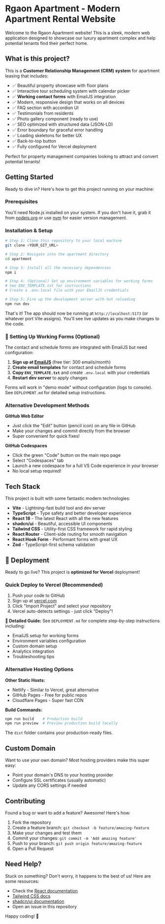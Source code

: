 # Rgaon Apartment - Modern Apartment Rental Website

Welcome to the Rgaon Apartment website! This is a sleek, modern web application designed to showcase our luxury apartment complex and help potential tenants find their perfect home.

## What is this project?

This is a **Customer Relationship Management (CRM) system** for apartment leasing that includes:
- ✅ Beautiful property showcase with floor plans
- ✅ Interactive tour scheduling system with calendar picker
- ✅ **Working contact forms** with EmailJS integration
- ✅ Modern, responsive design that works on all devices
- ✅ FAQ section with accordion UI
- ✅ Testimonials from residents
- ✅ Photo gallery component (ready to use)
- ✅ SEO optimized with structured data (JSON-LD)
- ✅ Error boundary for graceful error handling
- ✅ Loading skeletons for better UX
- ✅ Back-to-top button
- ✅ Fully configured for Vercel deployment

Perfect for property management companies looking to attract and convert potential tenants!

## Getting Started

Ready to dive in? Here's how to get this project running on your machine:

### Prerequisites
You'll need Node.js installed on your system. If you don't have it, grab it from [nodejs.org](https://nodejs.org/) or use [nvm](https://github.com/nvm-sh/nvm#installing-and-updating) for easier version management.

### Installation & Setup

```sh
# Step 1: Clone this repository to your local machine
git clone <YOUR_GIT_URL>

# Step 2: Navigate into the apartment directory
cd apartment

# Step 3: Install all the necessary dependencies
npm i

# Step 4: (Optional) Set up environment variables for working forms
# See ENV_TEMPLATE.txt for instructions
# Create a .env.local file with your EmailJS credentials

# Step 5: Fire up the development server with hot reloading
npm run dev
```

That's it! The app should now be running at `http://localhost:5173` (or whatever port Vite assigns). You'll see live updates as you make changes to the code.

### 📧 Setting Up Working Forms (Optional)

The contact and schedule forms are integrated with EmailJS but need configuration:

1. **Sign up at [EmailJS](https://www.emailjs.com/)** (free tier: 300 emails/month)
2. **Create email templates** for contact and schedule forms
3. **Copy `ENV_TEMPLATE.txt`** and create `.env.local` with your credentials
4. **Restart dev server** to apply changes

Forms will work in "demo mode" without configuration (logs to console). See `DEPLOYMENT.md` for detailed setup instructions.

### Alternative Development Methods

**GitHub Web Editor**
- Just click the "Edit" button (pencil icon) on any file in GitHub
- Make your changes and commit directly from the browser
- Super convenient for quick fixes!

**GitHub Codespaces**
- Click the green "Code" button on the main repo page
- Select "Codespaces" tab
- Launch a new codespace for a full VS Code experience in your browser
- No local setup required!

## Tech Stack

This project is built with some fantastic modern technologies:

- **Vite** - Lightning-fast build tool and dev server
- **TypeScript** - Type safety and better developer experience
- **React 18** - The latest React with all the new features
- **shadcn/ui** - Beautiful, accessible UI components
- **Tailwind CSS** - Utility-first CSS framework for rapid styling
- **React Router** - Client-side routing for smooth navigation
- **React Hook Form** - Performant forms with great UX
- **Zod** - TypeScript-first schema validation

## 🚀 Deployment

Ready to go live? This project is **optimized for Vercel** deployment!

### Quick Deploy to Vercel (Recommended)

1. Push your code to GitHub
2. Sign up at [vercel.com](https://vercel.com)
3. Click "Import Project" and select your repository
4. Vercel auto-detects settings - just click "Deploy"!

**📖 Detailed Guide:** See `DEPLOYMENT.md` for complete step-by-step instructions including:
- EmailJS setup for working forms
- Environment variables configuration  
- Custom domain setup
- Analytics integration
- Troubleshooting tips

### Alternative Hosting Options

**Other Static Hosts:**
- Netlify - Similar to Vercel, great alternative
- GitHub Pages - Free for public repos
- Cloudflare Pages - Super fast CDN

**Build Commands:**
```sh
npm run build    # Production build
npm run preview  # Preview production build locally
```

The `dist` folder contains your production-ready files.

## Custom Domain

Want to use your own domain? Most hosting providers make this super easy:
- Point your domain's DNS to your hosting provider
- Configure SSL certificates (usually automatic)
- Update any CORS settings if needed

## Contributing

Found a bug or want to add a feature? Awesome! Here's how:
1. Fork the repository
2. Create a feature branch: `git checkout -b feature/amazing-feature`
3. Make your changes and test them
4. Commit your changes: `git commit -m 'Add amazing feature'`
5. Push to your branch: `git push origin feature/amazing-feature`
6. Open a Pull Request

## Need Help?

Stuck on something? Don't worry, it happens to the best of us! Here are some resources:
- Check the [React documentation](https://react.dev/)
- [Tailwind CSS docs](https://tailwindcss.com/docs)
- [shadcn/ui documentation](https://ui.shadcn.com/)
- Open an issue in this repository

Happy coding! 🚀
